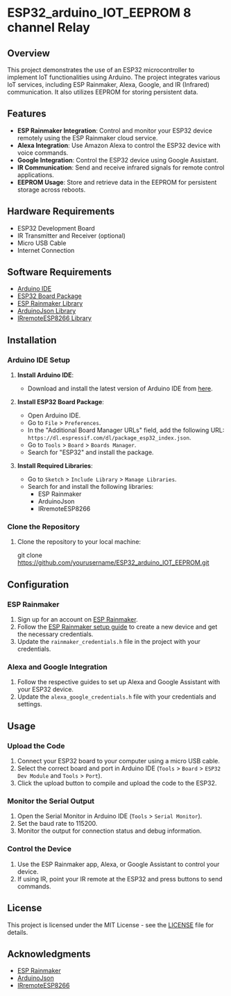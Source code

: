 # ESP32_arduino_IOT_EEPROM 8 channel Relay

## Overview

This project demonstrates the use of an ESP32 microcontroller to implement IoT functionalities using Arduino. The project integrates various IoT services, including ESP Rainmaker, Alexa, Google, and IR (Infrared) communication. It also utilizes EEPROM for storing persistent data.

## Features

- **ESP Rainmaker Integration**: Control and monitor your ESP32 device remotely using the ESP Rainmaker cloud service.
- **Alexa Integration**: Use Amazon Alexa to control the ESP32 device with voice commands.
- **Google Integration**: Control the ESP32 device using Google Assistant.
- **IR Communication**: Send and receive infrared signals for remote control applications.
- **EEPROM Usage**: Store and retrieve data in the EEPROM for persistent storage across reboots.

## Hardware Requirements

- ESP32 Development Board
- IR Transmitter and Receiver (optional)
- Micro USB Cable
- Internet Connection

## Software Requirements

- [Arduino IDE](https://www.arduino.cc/en/Main/Software)
- [ESP32 Board Package](https://github.com/espressif/arduino-esp32)
- [ESP Rainmaker Library](https://github.com/espressif/esp-rainmaker)
- [ArduinoJson Library](https://github.com/bblanchon/ArduinoJson)
- [IRremoteESP8266 Library](https://github.com/crankyoldgit/IRremoteESP8266)

## Installation

### Arduino IDE Setup

1. **Install Arduino IDE**:
   - Download and install the latest version of Arduino IDE from [here](https://www.arduino.cc/en/Main/Software).

2. **Install ESP32 Board Package**:
   - Open Arduino IDE.
   - Go to `File` > `Preferences`.
   - In the "Additional Board Manager URLs" field, add the following URL: `https://dl.espressif.com/dl/package_esp32_index.json`.
   - Go to `Tools` > `Board` > `Boards Manager`.
   - Search for "ESP32" and install the package.

3. **Install Required Libraries**:
   - Go to `Sketch` > `Include Library` > `Manage Libraries`.
   - Search for and install the following libraries:
     - ESP Rainmaker
     - ArduinoJson
     - IRremoteESP8266

### Clone the Repository

1. Clone the repository to your local machine:

   git clone https://github.com/yourusername/ESP32_arduino_IOT_EEPROM.git

## Configuration

### ESP Rainmaker

1. Sign up for an account on [ESP Rainmaker](https://rainmaker.espressif.com/).
2. Follow the [ESP Rainmaker setup guide](https://rainmaker.espressif.com/docs/get-started.html) to create a new device and get the necessary credentials.
3. Update the `rainmaker_credentials.h` file in the project with your credentials.

### Alexa and Google Integration

1. Follow the respective guides to set up Alexa and Google Assistant with your ESP32 device.
2. Update the `alexa_google_credentials.h` file with your credentials and settings.

## Usage

### Upload the Code

1. Connect your ESP32 board to your computer using a micro USB cable.
2. Select the correct board and port in Arduino IDE (`Tools` > `Board` > `ESP32 Dev Module` and `Tools` > `Port`).
3. Click the upload button to compile and upload the code to the ESP32.

### Monitor the Serial Output

1. Open the Serial Monitor in Arduino IDE (`Tools` > `Serial Monitor`).
2. Set the baud rate to 115200.
3. Monitor the output for connection status and debug information.

### Control the Device

1. Use the ESP Rainmaker app, Alexa, or Google Assistant to control your device.
2. If using IR, point your IR remote at the ESP32 and press buttons to send commands.

## License

This project is licensed under the MIT License - see the [LICENSE](LICENSE) file for details.

## Acknowledgments

- [ESP Rainmaker](https://rainmaker.espressif.com/)
- [ArduinoJson](https://github.com/bblanchon/ArduinoJson)
- [IRremoteESP8266](https://github.com/crankyoldgit/IRremoteESP8266)
